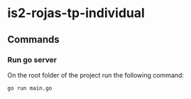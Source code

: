 # is2-rojas-tp-individual

## Commands

### Run go server

On the root folder of the project run the following command:

```bash
go run main.go
```
